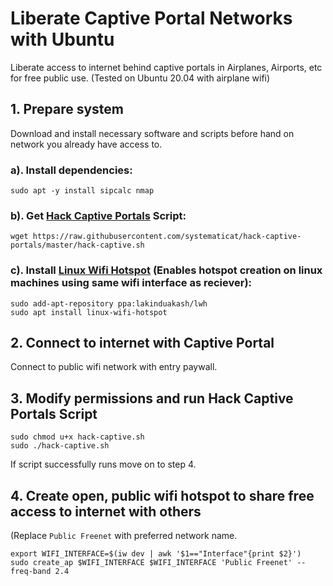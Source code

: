 # Liberate Captive Portal Networks with Ubuntu
Liberate access to internet behind captive portals in Airplanes, Airports, etc for free public use. (Tested on Ubuntu 20.04 with airplane wifi)

## 1. Prepare system

Download and install necessary software and scripts before hand on network you already have access to.

### a). Install dependencies:
```
sudo apt -y install sipcalc nmap
```

### b). Get [Hack Captive Portals](https://github.com/systematicat/hack-captive-portals) Script:
```
wget https://raw.githubusercontent.com/systematicat/hack-captive-portals/master/hack-captive.sh
```

### c). Install [Linux Wifi Hotspot](https://github.com/lakinduakash/linux-wifi-hotspot) (Enables hotspot creation on linux machines using same wifi interface as reciever):
```
sudo add-apt-repository ppa:lakinduakash/lwh
sudo apt install linux-wifi-hotspot
```

## 2. Connect to internet with Captive Portal

Connect to public wifi network with entry paywall. 

## 3. Modify permissions and run Hack Captive Portals Script

```
sudo chmod u+x hack-captive.sh
sudo ./hack-captive.sh
```

If script successfully runs move on to step 4. 

## 4. Create open, public wifi hotspot to share free access to internet with others

(Replace `Public Freenet` with preferred network name.

```
export WIFI_INTERFACE=$(iw dev | awk '$1=="Interface"{print $2}')
sudo create_ap $WIFI_INTERFACE $WIFI_INTERFACE 'Public Freenet' --freq-band 2.4
```
